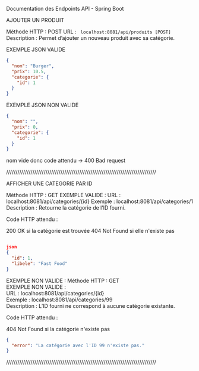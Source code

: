 Documentation des Endpoints API - Spring Boot

AJOUTER UN PRODUIT

Méthode HTTP : POST
URL : ` localhost:8081/api/produits [POST]`
Description : Permet d’ajouter un nouveau produit avec sa catégorie.

 EXEMPLE JSON VALIDE
```json
{
  "nom": "Burger",
  "prix": 10.5,
  "categorie": {
    "id": 1
  }
}

```
EXEMPLE JSON NON VALIDE
```json
{
  "nom": "",
  "prix": 0,
  "categorie": {
    "id": 1
  }
}
```
nom vide donc code attendu -> 400 Bad request

////////////////////////////////////////////////////////////////////////////////


AFFICHER UNE CATEGORIE PAR ID

Méthode HTTP : GET
EXEMPLE VALIDE :
URL : localhost:8081/api/categories/{id}
Exemple : localhost:8081/api/categories/1
Description : Retourne la catégorie de l’ID fourni.

Code HTTP attendu :

200 OK si la catégorie est trouvée
404 Not Found si elle n'existe pas

```json

json
{
  "id": 1,
  "libele": "Fast Food"
}
```

EXEMPLE NON VALIDE :
Méthode HTTP : GET  
EXEMPLE NON VALIDE :  
URL : localhost:8081/api/categories/{id}  
Exemple : localhost:8081/api/categories/99  
Description : L’ID fourni ne correspond à aucune catégorie existante.

Code HTTP attendu :

404 Not Found si la catégorie n'existe pas

```json
{
  "error": "La catégorie avec l'ID 99 n'existe pas."
}
```
////////////////////////////////////////////////////////////////////////////////
